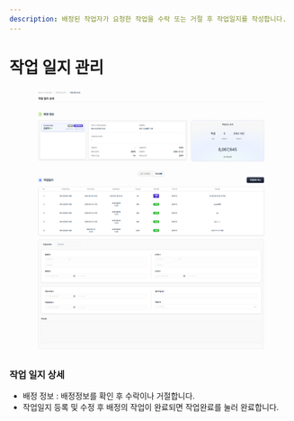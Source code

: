 ```yaml
---
description: 배정된 작업자가 요청한 작업을 수락 또는 거절 후 작업일지를 작성합니다.
---
```


# 작업 일지 관리

<figure><img src="../.gitbook/assets/6 (1).png" alt=""><figcaption></figcaption></figure>

### **작업 일지 상세**

* 배정 정보 : 배정정보를 확인 후 수락이나 거절합니다.
* 작업일지 등록 및 수정 후 배정의 작업이 완료되면 작업완료를 눌러 완료합니다.
